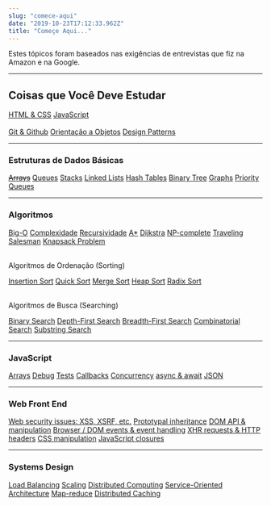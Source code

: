 ```yaml
---
slug: "comece-aqui"
date: "2019-10-23T17:12:33.962Z"
title: "Começe Aqui..."
---
```


Estes tópicos foram baseados nas exigências de entrevistas que fiz na Amazon e na Google.

----

## Coisas que Você Deve Estudar

<div class="tagcloud clear">
  <a class="tag-cloud-link" href="/tag/html-css">HTML &amp; CSS</a>
  <a class="tag-cloud-link" href="/tag/javascript">JavaScript</a>
</div>
<br />
<div class="tagcloud clear">
  <a class="tag-cloud-link" href="#">Git & Github</a>
  <a class="tag-cloud-link" href="#">Orientação a Objetos</a>
  <a class="tag-cloud-link" href="#">Design Patterns</a>
</div>

----
### Estruturas de Dados Básicas

<div class="tagcloud clear">  
  <a class="tag-cloud-link" href="#"><del>Arrays</del></a>
  <a class="tag-cloud-link" href="/artigos/queue-js">Queues</a>
  <a class="tag-cloud-link" href="/artigos/stack-js">Stacks</a>
  <a class="tag-cloud-link" href="/artigos/linked-list-js">Linked Lists</a>
  <a class="tag-cloud-link" href="#">Hash Tables</a>
  <a class="tag-cloud-link" href="/artigos/binary-tree-javascript/">Binary Tree</a>
  <a class="tag-cloud-link" href="#">Graphs</a>
  <a class="tag-cloud-link" href="#">Priority Queues</a>
</div>

----
### Algoritmos
<div class="tagcloud clear">
  <a class="tag-cloud-link" href="#">Big-O</a>
  <a class="tag-cloud-link" href="#">Complexidade</a>
  <a class="tag-cloud-link" href="#">Recursividade</a>
  <a class="tag-cloud-link" href="/artigos/a-star-js">A*</a>
  <a class="tag-cloud-link" href="/artigos/dijkstra-js">Dijkstra</a>
  <a class="tag-cloud-link" href="/artigos/np-complete">NP-complete</a>
  <a class="tag-cloud-link" href="#">Traveling Salesman</a>
  <a class="tag-cloud-link" href="#">Knapsack Problem</a>
</div>
<br />
<p>Algoritmos de Ordenação (Sorting)</p>
<div class="tagcloud clear">
  <a class="tag-cloud-link" href="/artigos/insertion-sort-js">Insertion Sort</a>
  <a class="tag-cloud-link" href="/artigos/">Quick Sort</a>
  <a class="tag-cloud-link" href="/artigos/">Merge Sort</a>
  <a class="tag-cloud-link" href="/artigos/">Heap Sort</a>
  <a class="tag-cloud-link" href="/artigos/">Radix Sort</a>
</div>
<br />
<p>Algoritmos de Busca (Searching)</p>
<div class="tagcloud clear">
  <a class="tag-cloud-link" href="/artigos/binary-search-js">Binary Search</a>
  <a class="tag-cloud-link" href="/artigos/">Depth-First Search</a>
  <a class="tag-cloud-link" href="/artigos/">Breadth-First Search</a>
  <a class="tag-cloud-link" href="/artigos/">Combinatorial Search</a>
  <a class="tag-cloud-link" href="/artigos/">Substring Search</a>
</div>

----

### JavaScript

<div class="tagcloud clear">  
  <a class="tag-cloud-link" href="#">Arrays</a>
  <a class="tag-cloud-link" href="#">Debug</a>
  <a class="tag-cloud-link" href="#">Tests</a>
  <a class="tag-cloud-link" href="#">Callbacks</a>
  <a class="tag-cloud-link" href="#">Concurrency</a>
  <a class="tag-cloud-link" href="#">async & await</a>
  <a class="tag-cloud-link" href="#">JSON</a>
</div>

----

### Web Front End

<div class="tagcloud clear">
  <a class="tag-cloud-link" href="#">Web security issues: XSS, XSRF, etc.</a>
  <a class="tag-cloud-link" href="#">Prototypal inheritance</a>
  <a class="tag-cloud-link" href="#">DOM API & manipulation</a>
  <a class="tag-cloud-link" href="#">Browser / DOM events & event handling</a>
  <a class="tag-cloud-link" href="#">XHR requests & HTTP headers</a>
  <a class="tag-cloud-link" href="#">CSS manipulation</a>
  <a class="tag-cloud-link" href="#">JavaScript closures</a>
</div>

---

### Systems Design

<div class="tagcloud clear">  
  <a class="tag-cloud-link" href="#">Load Balancing</a>
  <a class="tag-cloud-link" href="#">Scaling</a>
  <a class="tag-cloud-link" href="#">Distributed Computing</a>
  <a class="tag-cloud-link" href="#">Service-Oriented Architecture</a>
  <a class="tag-cloud-link" href="#">Map-reduce</a>
  <a class="tag-cloud-link" href="#">Distributed Caching</a>
</div>
